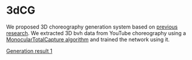 # 3dCG
We proposed 3D choreography generation system based on [previous research](https://arxiv.org/pdf/1811.00818.pdf). We extracted 3D bvh data from YouTube choreography using a [MonocularTotalCapture algorithm](https://github.com/CMU-Perceptual-Computing-Lab/MonocularTotalCapture) and trained the network using it. 

[Generation result 1](https://www.youtube.com/watch?v=LshSb4jmjn0)

